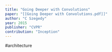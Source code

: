 ```yaml
---
title: "Going Deeper with Convolutions"
paper: "[[Going Deeper with Convolutions.pdf]]"
author: "C Szegedy"
year: 2015
publisher: "CVPR"
contribution: "Inception"
---
```

#architecture 
